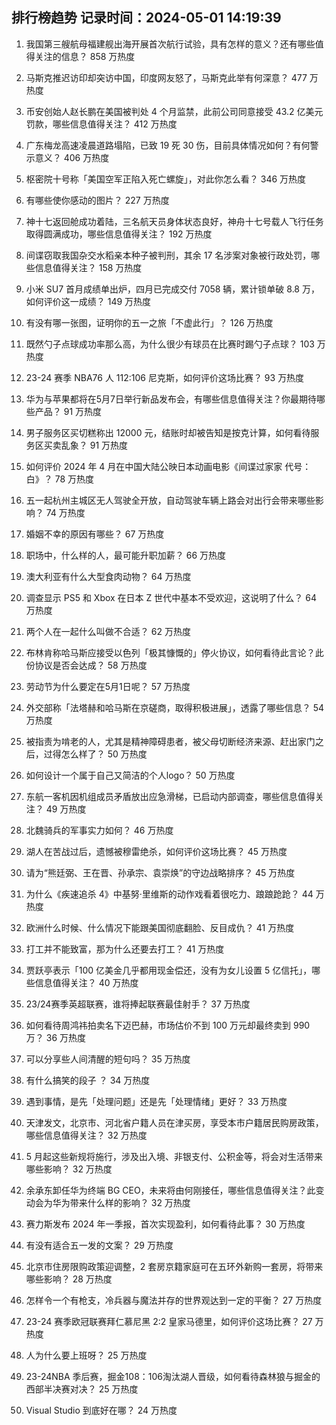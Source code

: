 
## 排行榜趋势 记录时间：2024-05-01 14:19:39
  
  1. 我国第三艘航母福建舰出海开展首次航行试验，具有怎样的意义？还有哪些值得关注的信息？ 858 万热度
    
  2. 马斯克推迟访印却突访中国，印度网友怒了，马斯克此举有何深意？ 477 万热度
    
  3. 币安创始人赵长鹏在美国被判处 4 个月监禁，此前公司同意接受 43.2 亿美元罚款，哪些信息值得关注？ 412 万热度
    
  4. 广东梅龙高速凌晨道路塌陷，已致 19 死 30 伤，目前具体情况如何？有何警示意义？ 406 万热度
    
  5. 枢密院十号称「美国空军正陷入死亡螺旋」，对此你怎么看？ 346 万热度
    
  6. 有哪些使你感动的图片？ 227 万热度
    
  7. 神十七返回舱成功着陆，三名航天员身体状态良好，神舟十七号载人飞行任务取得圆满成功，哪些信息值得关注？ 192 万热度
    
  8. 间谍窃取我国杂交水稻亲本种子被判刑，其余 17 名涉案对象被行政处罚，哪些信息值得关注？ 158 万热度
    
  9. 小米 SU7 首月成绩单出炉，四月已完成交付 7058 辆，累计锁单破 8.8 万，如何评价这一成绩？ 149 万热度
    
  10. 有没有哪一张图，证明你的五一之旅「不虚此行」？ 126 万热度
    
  11. 既然勺子点球成功率那么高，为什么很少有球员在比赛时踢勺子点球？ 103 万热度
    
  12. 23-24 赛季 NBA76 人 112:106 尼克斯，如何评价这场比赛？ 93 万热度
    
  13. 华为与苹果都将在5月7日举行新品发布会，有哪些信息值得关注？你最期待哪些产品？ 91 万热度
    
  14. 男子服务区买切糕称出 12000 元，结账时却被告知是按克计算，如何看待服务区买卖乱象？ 91 万热度
    
  15. 如何评价 2024 年 4 月在中国大陆公映日本动画电影《间谍过家家 代号：白》？ 78 万热度
    
  16. 五一起杭州主城区无人驾驶全开放，自动驾驶车辆上路会对出行会带来哪些影响？ 74 万热度
    
  17. 婚姻不幸的原因有哪些？ 67 万热度
    
  18. 职场中，什么样的人，最可能升职加薪？ 66 万热度
    
  19. 澳大利亚有什么大型食肉动物？ 64 万热度
    
  20. 调查显示 PS5 和 Xbox 在日本 Z 世代中基本不受欢迎，这说明了什么？ 64 万热度
    
  21. 两个人在一起什么叫做不合适？ 62 万热度
    
  22. 布林肯称哈马斯应接受以色列「极其慷慨的」停火协议，如何看待此言论？此份协议是否会达成？ 58 万热度
    
  23. 劳动节为什么要定在5月1日呢？ 57 万热度
    
  24. 外交部称「法塔赫和哈马斯在京磋商，取得积极进展」，透露了哪些信息？ 54 万热度
    
  25. 被指责为啃老的人，尤其是精神障碍患者，被父母切断经济来源、赶出家门之后，过得怎么样了？ 50 万热度
    
  26. 如何设计一个属于自己又简洁的个人logo？ 50 万热度
    
  27. 东航一客机因机组成员矛盾放出应急滑梯，已启动内部调查，哪些信息值得关注？ 49 万热度
    
  28. 北魏骑兵的军事实力如何？ 46 万热度
    
  29. 湖人在苦战过后，遗憾被穆雷绝杀，如何评价这场比赛？ 45 万热度
    
  30. 请为“熊廷弼、王在晋、孙承宗、袁崇焕”的守边战略排序？ 45 万热度
    
  31. 为什么《疾速追杀 4》中基努·里维斯的动作戏看着很吃力、踉踉跄跄？ 44 万热度
    
  32. 欧洲什么时候、什么情况下能跟美国彻底翻脸、反目成仇？ 41 万热度
    
  33. 打工并不能致富，那为什么还要去打工？ 41 万热度
    
  34. 贾跃亭表示「100 亿美金几乎都用现金偿还，没有为女儿设置 5 亿信托」，哪些信息值得关注？ 40 万热度
    
  35. 23/24赛季英超联赛，谁将捧起联赛最佳射手？ 37 万热度
    
  36. 如何看待周鸿祎拍卖名下迈巴赫，市场估价不到 100 万元却最终卖到 990 万？ 36 万热度
    
  37. 可以分享些人间清醒的短句吗？ 35 万热度
    
  38. 有什么搞笑的段子 ？ 34 万热度
    
  39. 遇到事情，是先「处理问题」还是先「处理情绪」更好？ 33 万热度
    
  40. 天津发文，北京市、河北省户籍人员在津买房，享受本市户籍居民购房政策，哪些信息值得关注？ 32 万热度
    
  41. 5 月起这些新规将施行，涉及出入境、非银支付、公积金等，将会对生活带来哪些影响？ 32 万热度
    
  42. 余承东卸任华为终端 BG CEO，未来将由何刚接任，哪些信息值得关注？此变动会为华为带来什么样的影响？ 32 万热度
    
  43. 赛力斯发布 2024 年一季报，首次实现盈利，如何看待此事？ 30 万热度
    
  44. 有没有适合五一发的文案？ 29 万热度
    
  45. 北京市住房限购政策迎调整，2 套房京籍家庭可在五环外新购一套房，将带来哪些影响？ 28 万热度
    
  46. 怎样令一个有枪支，冷兵器与魔法并存的世界观达到一定的平衡？ 27 万热度
    
  47. 23-24 赛季欧冠联赛拜仁慕尼黑 2:2 皇家马德里，如何评价这场比赛？ 27 万热度
    
  48. 人为什么要上班呀？ 25 万热度
    
  49. 23-24NBA 季后赛，掘金108：106淘汰湖人晋级，如何看待森林狼与掘金的西部半决赛对决？ 25 万热度
    
  50. Visual Studio 到底好在哪？ 24 万热度
    